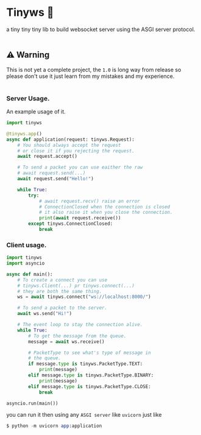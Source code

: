 # Tinyws 📡
a tiny tiny tiny lib to build websocket server using the ASGI server protocol.
<br><br>
## ⚠️ Warning
This is not yet a complete project, the `1.0` is long way from release
so please don't use it just learn from my mistakes and my experience.
<br><br>
### Server Usage.
An example usage of it.
```py
import tinyws

@tinyws.app()
async def application(request: tinyws.Request):
    # You should always accept the request
    # or close it if you rejecting the request.
    await request.accept()

    # To send a packet you can use eaither the raw
    # await request.send(...)
    await request.send("Hello!")

    while True:
        try:
            # await request.recv() raise an error
            # ConnectionClosed when the connection is closed
            # it also raise it when you close the connection.
            print(await request.receive())
        except tinyws.ConnectionClosed:
            break
```

### Client usage.
```py
import tinyws
import asyncio

async def main():
    # To create a connect you can use
    # tinyws.Client(...) pr tinyws.connect(...)
    # they are both the same thing.
    ws = await tinyws.connect("ws://localhost:8000/")

    # To send a packet to the server.
    await ws.send("Hi!")

    # The event loop to stay the connection alive.
    while True:
        # To get the message from the queue.
        message = await ws.receive()

        # PacketType to see what's type of message in
        # the queue.
        if message.type is tinyws.PacketType.TEXT:
            print(message)
        elif message.type is tinyws.PacketType.BINARY:
            print(message)
        elif message.type is tinyws.PacketType.CLOSE:
            break

asyncio.run(main())

```

you can run it then using any `ASGI server` like `uvicorn` just like
```s
$ python -m uvicorn app:application
```
